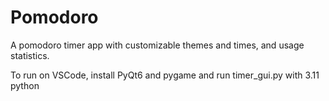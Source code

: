 # Pomodoro
A pomodoro timer app with customizable themes and times, and usage statistics. 

To run on VSCode, install PyQt6 and pygame and run timer_gui.py with 3.11 python
